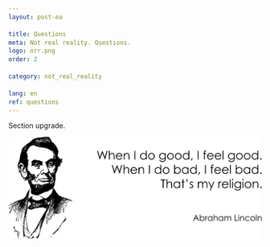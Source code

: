 ```yaml
---
layout: post-ea

title: Questions
meta: Not real reality. Questions.
logo: nrr.png
order: 2

category: not_real_reality

lang: en
ref: questions
---
```


Section upgrade.

<a data-fancybox="gallery" href="/img/programming/Lincoln.png"><img src="/img/programming/Lincoln.png" alt=""></a>

